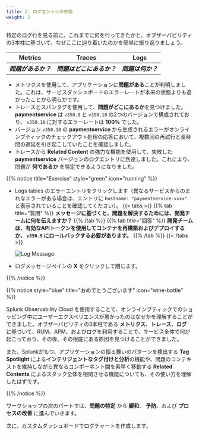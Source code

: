```yaml
---
title: 2. ログエントリの参照
weight: 2
---
```


特定のログ行を見る前に、これまでに何を行ってきたかと、オブザーバビリティの3本柱に基づいて、なぜここに辿り着いたのかを簡単に振り返りましょう。

| Metrics | Traces | Logs |
|:-------:|:------:|:----:|
| _**問題があるか？**_ | _**問題はどこにあるか？**_ | _**問題は何か？**_ |

* メトリクスを使用して、アプリケーションに**問題がある**ことが判明しました。これは、サービスダッシュボードのエラーレートが本来の状態よりも高かったことから明らかです。
* トレースとスパンタグを使用して、**問題がどこにあるか**を見つけました。 **paymentservice** は `v350.9` と `v350.10` の2つのバージョンで構成されており、 `v350.10` に対するエラーレートは **100%** でした。
* バージョン `v350.10` の **paymentservice** から生成されるエラーがオンラインブティックのチェックアウト処理の応答において、複数回の再試行と長時間の遅延を引き起こしていたことを確認しました。
* トレースから **Related Content** の強力な機能を使用して、失敗した **paymentservice** バージョンのログエントリに到達しました。これにより、問題が **何であるか** を特定できるようになりました。

{{% notice title="Exercise" style="green" icon="running" %}}

* Logs tables のエラーエントリをクリックします（異なるサービスからのまれなエラーがある場合は、エントリに `hostname: "paymentservice-xxxx"` と表示されていることを確認してください）。
{{< tabs >}}
{{% tab title="質問" %}}
**メッセージに基づくと、問題を解決するためには、開発チームに何を伝えますか？**
{{% /tab %}}
{{% tab title="回答" %}}
**開発チームは、有効なAPIトークンを使用してコンテナを再構築およびデプロイするか、 `v350.9` にロールバックする必要があります。**
{{% /tab %}}
{{< /tabs >}}

  ![Log Message](../images/log-observer-log-message.png)
* ログメッセージペインの **X** をクリックして閉じます。

{{% /notice %}}

{{% notice style="blue" title="おめでとうございます" icon="wine-bottle" %}}

Splunk Observability Cloud を使用することで、オンラインブティックでのショッピング中にユーザーエクスペリエンスが悪かったのはなぜかを理解することができました。オブザーバビリティの3本柱である **メトリクス**、**トレース**、**ログ** に基づいて、RUM、APM、およびログを利用することで、サービス全体で何が起こっており、その後、その根底にある原因を見つけることができました。

また、Splunkがもつ、アプリケーションの振る舞いのパターンを検出する **Tag Spotlight** による**インテリジェントなタグ付けと分析**の機能や、問題のコンテキストを維持しながら異なるコンポーネント間を素早く移動する **Related Contents** によるスタック全体を相関させる機能についても、その使い方を理解したはずです。

{{% /notice %}}

ワークショップの次のパートでは、**問題の特定** から **緩和**、 **予防**、および **プロセスの改善** に進んでいきます。

次に、カスタムダッシュボードでログチャートを作成します。
